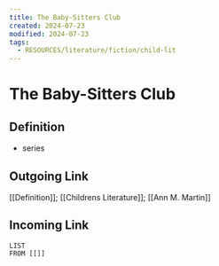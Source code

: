 ```yaml
---
title: The Baby-Sitters Club
created: 2024-07-23
modified: 2024-07-23
tags:
  - RESOURCES/literature/fiction/child-lit
---
```

# The Baby-Sitters Club
## Definition
- series 

## Outgoing Link
[[Definition]]; [[Childrens Literature]]; [[Ann M. Martin]]
## Incoming Link
```dataview
LIST
FROM [[]]
```
